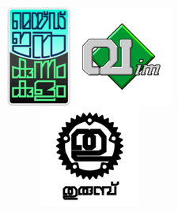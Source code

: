 <div align="center">
 
<img style="height:200px;" src="https://raw.githubusercontent.com/TheoIsDumb/charapara/master/static/kunnamkulam_optimized.svg">
 <img style="height:200px;" src="https://raw.githubusercontent.com/TheoIsDumb/charapara/master/static/stickers/vim2.svg">
  <img style="height:200px;" src="https://raw.githubusercontent.com/TheoIsDumb/charapara/master/static/stickers/rust.svg">



</div>

